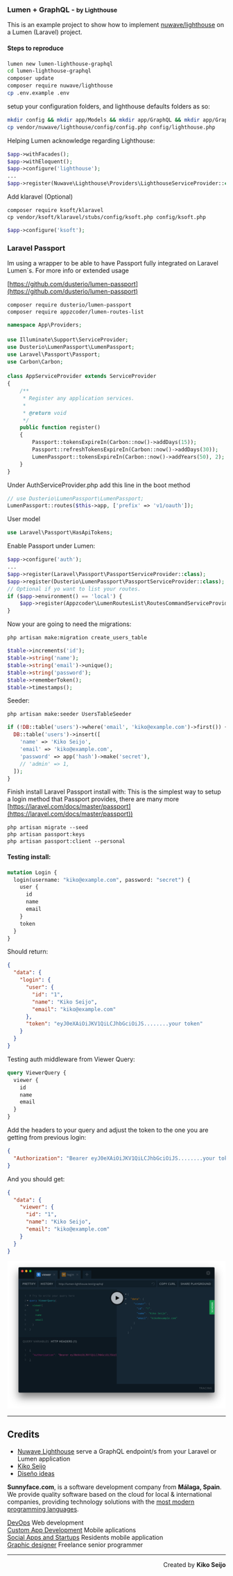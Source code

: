 ### Lumen + GraphQL - <small>by Lighthouse</small>

This is an example project to show how to implement [nuwave/lighthouse](https://github.com/nuwave/lighthouse) on a Lumen (Laravel) project.

#### Steps to reproduce

```bash
lumen new lumen-lighthouse-graphql
cd lumen-lighthouse-graphql
composer update
composer require nuwave/lighthouse
cp .env.example .env
```

setup your configuration folders, and lighthouse defaults folders as so:

```bash
mkdir config && mkdir app/Models && mkdir app/GraphQL && mkdir app/GraphQL/Mutations && mkdir app/GraphQL/Queries && mkdir app/GraphQL/Scalars && mkdir app/GraphQL/Directives
cp vendor/nuwave/lighthouse/config/config.php config/lighthouse.php
```

Helping Lumen acknowledge regarding Lighthouse:

```php
$app->withFacades();
$app->withEloquent();
$app->configure('lighthouse');
...
$app->register(Nuwave\Lighthouse\Providers\LighthouseServiceProvider::class);
```

Add klaravel (Optional)

```
composer require ksoft/klaravel
cp vendor/ksoft/klaravel/stubs/config/ksoft.php config/ksoft.php
```

```php
$app->configure('ksoft');
```

### Laravel Passport

Im using a wrapper to be able to have Passport fully integrated on Laravel Lumen´s. For more info or extended usage

[https://github.com/dusterio/lumen-passport](https://github.com/dusterio/lumen-passport)

```
composer require dusterio/lumen-passport
composer require appzcoder/lumen-routes-list
```

```php
namespace App\Providers;

use Illuminate\Support\ServiceProvider;
use Dusterio\LumenPassport\LumenPassport;
use Laravel\Passport\Passport;
use Carbon\Carbon;

class AppServiceProvider extends ServiceProvider
{
    /**
     * Register any application services.
     *
     * @return void
     */
    public function register()
    {
        Passport::tokensExpireIn(Carbon::now()->addDays(15));
        Passport::refreshTokensExpireIn(Carbon::now()->addDays(30));
        LumenPassport::tokensExpireIn(Carbon::now()->addYears(50), 2);
    }
}
```

Under AuthServiceProvider.php add this line in the boot method

```php
// use Dusterio\LumenPassport\LumenPassport;
LumenPassport::routes($this->app, ['prefix' => 'v1/oauth']);
```

User model

```php
use Laravel\Passport\HasApiTokens;
```

Enable Passport under Lumen:

```php
$app->configure('auth');
...
$app->register(Laravel\Passport\PassportServiceProvider::class);
$app->register(Dusterio\LumenPassport\PassportServiceProvider::class);
// Optional if yo want to list your routes.
if ($app->environment() == 'local') {
    $app->register(Appzcoder\LumenRoutesList\RoutesCommandServiceProvider::class);
}
```

Now your are going to need the migrations:

```
php artisan make:migration create_users_table
```

```php
$table->increments('id');
$table->string('name');
$table->string('email')->unique();
$table->string('password');
$table->rememberToken();
$table->timestamps();
```

Seeder:

```
php artisan make:seeder UsersTableSeeder
```

```php
if (!DB::table('users')->where('email', 'kiko@example.com')->first()) {
  DB::table('users')->insert([
    'name' => 'Kiko Seijo',
    'email' => 'kiko@example.com',
    'password' => app('hash')->make('secret'),
    // 'admin' => 1,
  ]);
}
```

Finish install Laravel Passport install with: This is the simplest way to setup a login method that Passport provides, there are many more [https://laravel.com/docs/master/passport](https://laravel.com/docs/master/passport))

```
php artisan migrate --seed
php artisan passport:keys
php artisan passport:client --personal
```

#### Testing install:

```graphql
mutation Login {
  login(username: "kiko@example.com", password: "secret") {
    user {
      id
      name
      email
    }
    token
  }
}
```

Should return:

```json
{
  "data": {
    "login": {
      "user": {
        "id": "1",
        "name": "Kiko Seijo",
        "email": "kiko@example.com"
      },
      "token": "eyJ0eXAiOiJKV1QiLCJhbGciOiJS........your token"
    }
  }
}
```

Testing auth middleware from Viewer Query:

```graphql
query ViewerQuery {
  viewer {
    id
    name
    email
  }
}
```

Add the headers to your query and adjust the token to the one you are getting from previous login:

```json
{
  "Authorization": "Bearer eyJ0eXAiOiJKV1QiLCJhbGciOiJS........your token"
}
```

And you should get:

```json
{
  "data": {
    "viewer": {
      "id": "1",
      "name": "Kiko Seijo",
      "email": "kiko@example.com"
    }
  }
}
```

![GraphQL viewer Query with a Laravel Passport bearer token using Lighthouse auth middleware](/public/imgs/viewer-bearer-token-middleware-auth.png?raw=true 'GraphQL viewer Query with a Laravel Passport bearer token using Lighthouse auth middleware')

---

## Credits

* [Nuwave Lighthouse](https://github.com/nuwave/lighthouse) serve a GraphQL endpoint/s from your Laravel or Lumen application
* [Kiko Seijo](http://kikoseijo.com 'Laravel, React, Vue, Mobile freelancer in Málaga')
* [Diseño ideas](http://disenoideas.com 'Real estate website designer in Marbella')

**Sunnyface.com**, is a software development company from **Málaga, Spain**. We provide quality software based on the cloud for local & international companies, providing technology solutions with the [most modern programming languages](https://sunnyface.com/tecnologia/ 'Programador experto react y vue en Málaga').

[DevOps](https://sunnyface.com 'Programador ios málaga Marbella') Web development  
[Custom App Development](https://gestorapp.com 'Gestor de aplicaciones moviles en málaga, mijas, marbella') Mobile aplications  
[Social Apps and Startups](https://sosvecinos.com 'Plataforma móvil para la gestion de comunidades') Residents mobile application  
[Graphic designer](https://kikoseijo.com 'Programador freelance movil y Laravel') Freelance senior programmer

---

<div dir=rtl markdown=1>Created by <b>Kiko Seijo</b></div>
